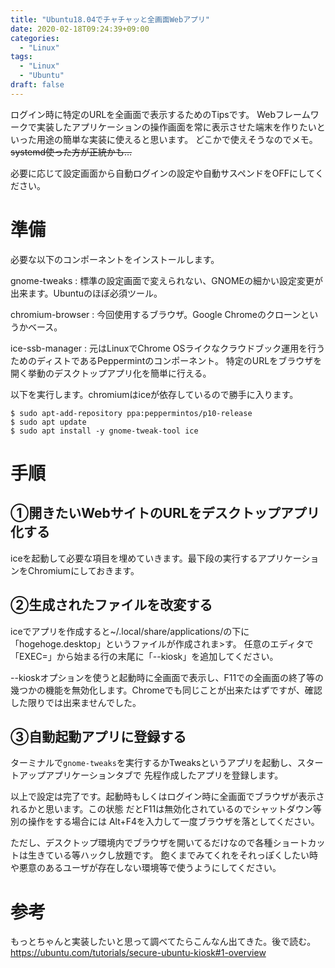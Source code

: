 ```yaml
---
title: "Ubuntu18.04でチャチャッと全画面Webアプリ"
date: 2020-02-18T09:24:39+09:00
categories:
  - "Linux"
tags:
  - "Linux"
  - "Ubuntu"
draft: false
---
```


ログイン時に特定のURLを全画面で表示するためのTipsです。
Webフレームワークで実装したアプリケーションの操作画面を常に表示させた端末を作りたいといった用途の簡単な実装に使えると思います。
どこかで使えそうなのでメモ。
<del>systemd使った方が正統かも…</del>

必要に応じて設定画面から自動ログインの設定や自動サスペンドをOFFにしてください。

# 準備

必要な以下のコンポーネントをインストールします。

gnome-tweaks
: 標準の設定画面で変えられない、GNOMEの細かい設定変更が出来ます。Ubuntuのほぼ必須ツール。

chromium-browser
: 今回使用するブラウザ。Google Chromeのクローンというかベース。

ice-ssb-manager
: 元はLinuxでChrome OSライクなクラウドブック運用を行うためのディストであるPeppermintのコンポーネント。
特定のURLをブラウザを開く挙動のデスクトップアプリ化を簡単に行える。

以下を実行します。chromiumはiceが依存しているので勝手に入ります。

~~~
$ sudo apt-add-repository ppa:peppermintos/p10-release
$ sudo apt update
$ sudo apt install -y gnome-tweak-tool ice
~~~

# 手順

## ①開きたいWebサイトのURLをデスクトップアプリ化する

iceを起動して必要な項目を埋めていきます。最下段の実行するアプリケーションをChromiumにしておきます。

## ②生成されたファイルを改変する

iceでアプリを作成すると~/.local/share/applications/の下に「hogehoge.desktop」というファイルが作成されま>す。
任意のエディタで「EXEC=」から始まる行の末尾に「--kiosk」を追加してください。

--kioskオプションを使うと起動時に全画面で表示し、F11での全画面の終了等の
幾つかの機能を無効化します。Chromeでも同じことが出来たはずですが、確認した限りでは出来ませんでした。

## ③自動起動アプリに登録する

ターミナルで`gnome-tweaks`を実行するかTweaksというアプリを起動し、スタートアップアプリケーションタブで
先程作成したアプリを登録します。

以上で設定は完了です。起動時もしくはログイン時に全画面でブラウザが表示されるかと思います。この状態
だとF11は無効化されているのでシャットダウン等別の操作をする場合には
Alt+F4を入力して一度ブラウザを落としてください。

ただし、デスクトップ環境内でブラウザを開いてるだけなので各種ショートカットは生きている等ハックし放題です。
飽くまでみてくれをそれっぽくしたい時や悪意のあるユーザが存在しない環境等で使うようにしてください。

# 参考

もっとちゃんと実装したいと思って調べてたらこんなん出てきた。後で読む。  
https://ubuntu.com/tutorials/secure-ubuntu-kiosk#1-overview
